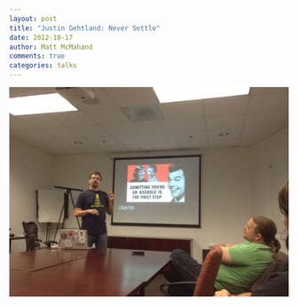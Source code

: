 ```yaml
---
layout: post
title: "Justin Gehtland: Never Settle"
date: 2012-10-17
author: Matt McMahand
comments: true
categories: talks
---
```


![Very grateful to have @jgehtland present and chat with us](/assets/talks/justin-gehtland-never-settle-1.jpg)
